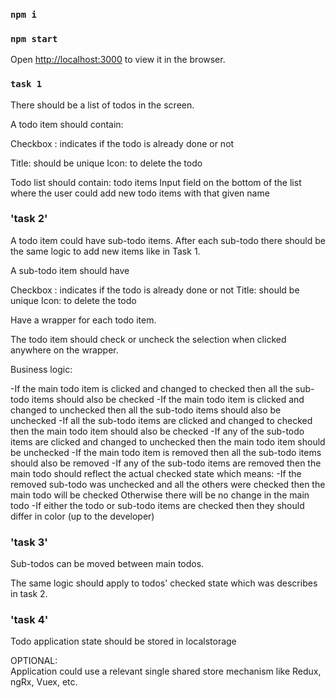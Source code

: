 ### `npm i`
### `npm start`
Open [http://localhost:3000](http://localhost:3000) to view it in the browser.

### `task 1`
There should be a list of todos in the screen. 


A todo item should contain: 

Checkbox : indicates if the todo is already done or not 

Title: should be unique 
Icon: to delete the todo 

Todo list should contain: 
todo items 
Input field on the bottom of the list where the user could add new todo items with that given name 

 
### 'task 2'

A todo item could have sub-todo items. 
After each sub-todo there should be the same logic to add new items like in Task 1. 
 
A sub-todo item should have 

Checkbox : indicates if the todo is already done or not 
Title: should be unique 
Icon: to delete the todo 

Have a wrapper for each todo item. 

The todo item should check or uncheck the selection when clicked anywhere on the wrapper. 
 

Business logic: 

-If the main todo item is clicked and changed to checked then all the sub-todo items should also be checked 
-If the main todo item is clicked and changed to unchecked then all the sub-todo items should also be unchecked 
-If all the sub-todo items are clicked and changed to checked then the main todo item should also be checked 
-If any of the sub-todo items are clicked and changed to unchecked then the main todo item should be unchecked 
-If the main todo item is removed then all the sub-todo items should also be removed 
-If any of the sub-todo items are removed then the main todo should reflect the actual checked state which means: 
-If the removed sub-todo was unchecked and all the others were checked then the main todo will be checked 
Otherwise there will be no change in the main todo 
-If either the todo or sub-todo items are checked then they should differ in color (up to the developer) 

### 'task 3'
Sub-todos can be moved between main todos. 

The same logic should apply to todos' checked state which was describes in task 2. 

### 'task 4'
Todo application state should be stored in localstorage 

OPTIONAL:  
Application could use a relevant single shared store mechanism like Redux, ngRx, Vuex, etc. 

